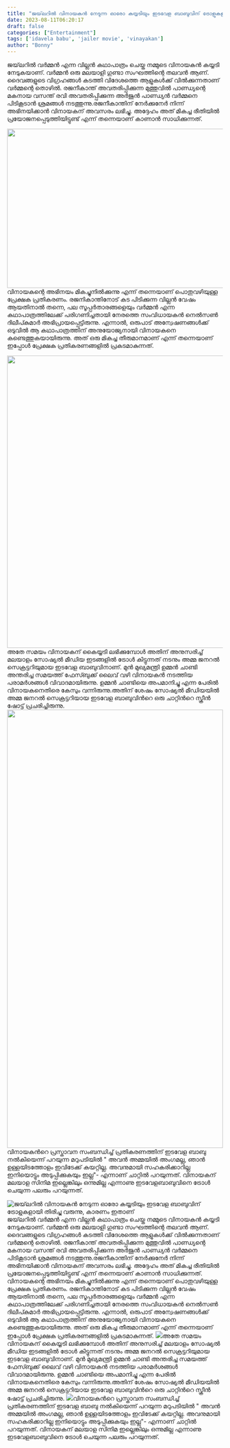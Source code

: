 ```yaml
---
title: "ജയ്‌ലറിൽ വിനായകൻ നേടുന്ന ഓരോ കയ്യടിയും ഇടവേള ബാബുവിന് ട്രോളുകളായി തിരിച്ചു വരുന്നു, കാരണം ഇതാണ്"
date: 2023-08-11T06:20:17
draft: false
categories: ["Entertainment"]
tags: ['idavela babu', 'jailer movie', 'vinayakan']
author: "Bonny"
---
```


ജയ്‌ലറിൽ വർമ്മൻ എന്ന വില്ലൻ കഥാപാത്രം ചെയ്ത നമ്മുടെ വിനായകൻ കയ്യടി നേടുകയാണ്. വർമ്മൻ ഒരു മലയാളി ഗുണ്ടാ സംഘത്തിന്റെ തലവൻ ആണ്. ദൈവങ്ങളുടെ വിഗ്രഹങ്ങൾ കടത്തി വിദേശത്തെ ആളുകൾക്ക് വിൽക്കുന്നതാണ് വർമ്മന്റെ തൊഴിൽ. രജനീകാന്ത് അവതരിപ്പിക്കുന്ന മുത്തുവിൽ പാണ്ഡ്യന്റെ മകനായ വസന്ത് രവി അവതരിപ്പിക്കുന്ന അർജുൻ പാണ്ഡ്യൻ വർമ്മനെ പിടികൂടാൻ ശ്രമങ്ങൾ നടത്തുന്നു.രജനീകാന്തിന് നേർക്കുനേർ നിന്ന് അഭിനയിക്കാൻ വിനായകന് അവസരം ലഭിച്ചു. അദ്ദേഹം അത് മികച്ച രീതിയിൽ പ്രയോജനപ്പെടുത്തിയിട്ടുണ്ട് എന്ന് തന്നെയാണ് കാണാൻ സാധിക്കുന്നത്.

<a href="http://13.232.38.164/wp-content/uploads/2023/08/SVVV.jpg"><img class=" wp-image-407055 aligncenter" src="http://13.232.38.164/wp-content/uploads/2023/08/SVVV.jpg" alt="" width="558" height="372" /></a>വിനായകന്റെ അഭിനയം മികച്ചുനിൽക്കുന്നു എന്ന് തന്നെയാണ് പൊതുവഴിയുള്ള പ്രേക്ഷക പ്രതികരണം. രജനികാന്തിനോട്‌ കട പിടിക്കുന്ന വില്ലൻ വേഷം ആയതിനാൽ തന്നെ, പല സൂപ്പർതാരങ്ങളെയും വർമ്മൻ എന്ന കഥാപാത്രത്തിലേക്ക് പരിഗണിച്ചതായി നേരത്തെ സംവിധായകൻ നെൽസൺ ദിലീപ്കുമാർ അഭിപ്രായപ്പെട്ടിരുന്നു. എന്നാൽ, ഒരുപാട് അന്വേഷണങ്ങൾക്ക് ഒടുവിൽ ആ കഥാപാത്രത്തിന് അനുയോജ്യനായി വിനായകനെ കണ്ടെത്തുകയായിരുന്നു. അത് ഒരു മികച്ച തീരുമാനമാണ് എന്ന് തന്നെയാണ് ഇപ്പോൾ പ്രേക്ഷക പ്രതികരണങ്ങളിൽ പ്രകടമാകുന്നത്.

<a href="http://13.232.38.164/wp-content/uploads/2023/08/CAA.jpg"><img class="size-large wp-image-407057 aligncenter" src="http://13.232.38.164/wp-content/uploads/2023/08/CAA-1024x683.jpg" alt="" width="1024" height="683" /></a>അതേ സമയം വിനായകന് കൈയ്യടി ലഭിക്കുമ്പോള്‍ അതിന് അനുസരിച്ച് മലയാളം സോഷ്യല്‍ മീഡിയ ഇടങ്ങളില്‍ ട്രോള്‍ കിട്ടുന്നത് നടനും അമ്മ ജനറല്‍ സെക്രട്ടറിയുമായ ഇടവേള ബാബുവിനാണ്. മുന്‍ മുഖ്യമന്ത്രി ഉമ്മന്‍ ചാണ്ടി അന്തരിച്ച സമയത്ത് ഫേസ്ബുക്ക് ലൈവ് വഴി വിനായകന്‍ നടത്തിയ പരാമര്‍ശങ്ങള്‍ വിവാദമായിരുന്നു. ഉമ്മന്‍ ചാണ്ടിയെ അപമാനിച്ചു എന്ന പേരില്‍ വിനായകനെതിരെ കേസും വന്നിരുന്നു.അതിന് ശേഷം സോഷ്യല്‍ മീഡിയയില്‍ അമ്മ ജനറല്‍ സെക്രട്ടറിയായ ഇടവേള ബാബുവിന്‍റെ ഒരു ചാറ്റിന്‍റെ സ്ക്രീന്‍ ഷോട്ട് പ്രചരിച്ചിരുന്നു. <a href="http://13.232.38.164/wp-content/uploads/2023/08/QQQWWWW.jpg"><img class="size-large wp-image-407054 aligncenter" src="http://13.232.38.164/wp-content/uploads/2023/08/QQQWWWW-504x1024.jpg" alt="" width="504" height="1024" /></a>വിനായകന്‍റെ പ്രസ്താവന സംബന്ധിച്ച് പ്രതികരണത്തിന് ഇടവേള ബാബു നല്‍കിയെന്ന് പറയുന്ന മറുപടിയില്‍ " അവന്‍ അമ്മയില്‍ അംഗമല്ല, ഞാന്‍ ഉള്ളയിടത്തോളം ഇവിടേക്ക് കയറ്റില്ല. അവനുമായി സഹകരിക്കാറില്ല ഇനിയൊട്ടും അടുപ്പിക്കുകയും ഇല്ല"- എന്നാണ് ചാറ്റില്‍ പറയുന്നത്. വിനായകന് മലയാള സിനിമ ഇല്ലെങ്കിലും ഒന്നുമില്ല എന്നാണു ഇടവേളബാബുവിനെ ട്രോൾ ചെയുന്ന പലരും പറയുന്നത്.


![ജയ്‌ലറിൽ വിനായകൻ നേടുന്ന ഓരോ കയ്യടിയും ഇടവേള ബാബുവിന് ട്രോളുകളായി തിരിച്ചു വരുന്നു, കാരണം ഇതാണ്](http://13.232.38.164/wp-content/uploads/2023/08/SVVV.jpg)ജയ്‌ലറിൽ വർമ്മൻ എന്ന വില്ലൻ കഥാപാത്രം ചെയ്ത നമ്മുടെ വിനായകൻ കയ്യടി നേടുകയാണ്. വർമ്മൻ ഒരു മലയാളി ഗുണ്ടാ സംഘത്തിന്റെ തലവൻ ആണ്. ദൈവങ്ങളുടെ വിഗ്രഹങ്ങൾ കടത്തി വിദേശത്തെ ആളുകൾക്ക് വിൽക്കുന്നതാണ് വർമ്മന്റെ തൊഴിൽ. രജനീകാന്ത് അവതരിപ്പിക്കുന്ന മുത്തുവിൽ പാണ്ഡ്യന്റെ മകനായ വസന്ത് രവി അവതരിപ്പിക്കുന്ന അർജുൻ പാണ്ഡ്യൻ വർമ്മനെ പിടികൂടാൻ ശ്രമങ്ങൾ നടത്തുന്നു.രജനീകാന്തിന് നേർക്കുനേർ നിന്ന് അഭിനയിക്കാൻ വിനായകന് അവസരം ലഭിച്ചു. അദ്ദേഹം അത് മികച്ച രീതിയിൽ പ്രയോജനപ്പെടുത്തിയിട്ടുണ്ട് എന്ന് തന്നെയാണ് കാണാൻ സാധിക്കുന്നത്. [](http://13.232.38.164/wp-content/uploads/2023/08/SVVV.jpg)വിനായകന്റെ അഭിനയം മികച്ചുനിൽക്കുന്നു എന്ന് തന്നെയാണ് പൊതുവഴിയുള്ള പ്രേക്ഷക പ്രതികരണം. രജനികാന്തിനോട്‌ കട പിടിക്കുന്ന വില്ലൻ വേഷം ആയതിനാൽ തന്നെ, പല സൂപ്പർതാരങ്ങളെയും വർമ്മൻ എന്ന കഥാപാത്രത്തിലേക്ക് പരിഗണിച്ചതായി നേരത്തെ സംവിധായകൻ നെൽസൺ ദിലീപ്കുമാർ അഭിപ്രായപ്പെട്ടിരുന്നു. എന്നാൽ, ഒരുപാട് അന്വേഷണങ്ങൾക്ക് ഒടുവിൽ ആ കഥാപാത്രത്തിന് അനുയോജ്യനായി വിനായകനെ കണ്ടെത്തുകയായിരുന്നു. അത് ഒരു മികച്ച തീരുമാനമാണ് എന്ന് തന്നെയാണ് ഇപ്പോൾ പ്രേക്ഷക പ്രതികരണങ്ങളിൽ പ്രകടമാകുന്നത്. [![](http://13.232.38.164/wp-content/uploads/2023/08/CAA-1024x683.jpg)](http://13.232.38.164/wp-content/uploads/2023/08/CAA.jpg)അതേ സമയം വിനായകന് കൈയ്യടി ലഭിക്കുമ്പോള്‍ അതിന് അനുസരിച്ച് മലയാളം സോഷ്യല്‍ മീഡിയ ഇടങ്ങളില്‍ ട്രോള്‍ കിട്ടുന്നത് നടനും അമ്മ ജനറല്‍ സെക്രട്ടറിയുമായ ഇടവേള ബാബുവിനാണ്. മുന്‍ മുഖ്യമന്ത്രി ഉമ്മന്‍ ചാണ്ടി അന്തരിച്ച സമയത്ത് ഫേസ്ബുക്ക് ലൈവ് വഴി വിനായകന്‍ നടത്തിയ പരാമര്‍ശങ്ങള്‍ വിവാദമായിരുന്നു. ഉമ്മന്‍ ചാണ്ടിയെ അപമാനിച്ചു എന്ന പേരില്‍ വിനായകനെതിരെ കേസും വന്നിരുന്നു.അതിന് ശേഷം സോഷ്യല്‍ മീഡിയയില്‍ അമ്മ ജനറല്‍ സെക്രട്ടറിയായ ഇടവേള ബാബുവിന്‍റെ ഒരു ചാറ്റിന്‍റെ സ്ക്രീന്‍ ഷോട്ട് പ്രചരിച്ചിരുന്നു. [![](http://13.232.38.164/wp-content/uploads/2023/08/QQQWWWW-504x1024.jpg)](http://13.232.38.164/wp-content/uploads/2023/08/QQQWWWW.jpg)വിനായകന്‍റെ പ്രസ്താവന സംബന്ധിച്ച് പ്രതികരണത്തിന് ഇടവേള ബാബു നല്‍കിയെന്ന് പറയുന്ന മറുപടിയില്‍ " അവന്‍ അമ്മയില്‍ അംഗമല്ല, ഞാന്‍ ഉള്ളയിടത്തോളം ഇവിടേക്ക് കയറ്റില്ല. അവനുമായി സഹകരിക്കാറില്ല ഇനിയൊട്ടും അടുപ്പിക്കുകയും ഇല്ല"- എന്നാണ് ചാറ്റില്‍ പറയുന്നത്. വിനായകന് മലയാള സിനിമ ഇല്ലെങ്കിലും ഒന്നുമില്ല എന്നാണു ഇടവേളബാബുവിനെ ട്രോൾ ചെയുന്ന പലരും പറയുന്നത്.
